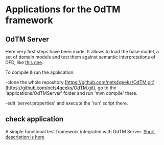 
# Applications for the OdTM framework

## OdTM Server

Here very first steps have been made. It allows to load the base model,
a set of domain models and test them against semantic interpretations of DFD, like [this one](OdTMServer/cases/01verysimplecase).

To compile & run the application:

-clone the whole repository [https://github.com/nets4geeks/OdTM.git](https://github.com/nets4geeks/OdTM.git),
go to the 'applications/OdTMServer' folder and run 'mvn compile' there.

-edit 'server.properties' and execute the 'run' script there.


## check application

A simple functional test framework integrated with OdTM Server. [Short description is here](checkApplication/README.md)


